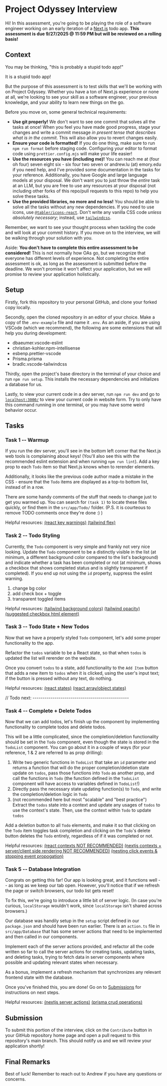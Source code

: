 # Project Odyssey Interview

Hi! In this assessment, you're going to be playing the role of a software engineer working on an early iteration of a [Next.js](https://nextjs.org/docs) todo app. **This assessment is due 9/27/2025 @ 11:59 PM but will be reviewed on a rolling basis!**

## Context

You may be thinking, "this is probably a stupid todo app!"

It is a stupid todo app!

But the purpose of this assessment is to test skills that we'll be working with on Project Odyssey. Whether you have a ton of Next.js experience or none at all, we're looking to see your skill as a software engineer, your previous knowledge, and your ability to learn new things on the go.

Before you move on, some general technical requirements:

- **Use git properly!** We don't want to see one commit that solves all the tasks at once! When you feel you have made good progress, stage your changes and write a commit message _in present tense that describes what is in the commit_. This will also allow you to revert changes easily.
- **Ensure your code is formatted!** If you do one thing, make sure to run `npm run format` before staging code. Configuring your editor to format code using `prettier.config.mjs` will make your life easier!
- **Use the resources you have (including me)!** You can reach me at (four oh four) seven eight six - six four two seven or andrew.lu (at) emory.edu if you need help, and I've provided some documentation in the tasks for your reference. Additionally, you have Google and large language models at your disposal. We don't want you to just throw the _entire_ task at an LLM, but you are free to use any resources at your disposal (not including other forks of this repo/pull requests to this repo) to help you solve these tasks.
- **Use the provided libraries, no more and no less!** You should be able to solve all the tasks without any new dependencies. If you need to use icons, use [`@tabler/icons-react`](https://tabler.io/icons). Don't write any vanilla CSS code _unless absolutely necessary_; instead, use [`tailwindcss`](https://tailwindcss.com/).

Remember, we want to see your thought process when tackling the code and will look at your commit history. If you move on to the interview, we will be walking through your solution with you.

Aside: **You don't have to complete this entire assessment to be considered!** This is not normally how OAs go, but we recognize that everyone has different levels of experience. Not completing the entire assessment is ok, as long as the assessment is submitted before the deadline. We won't promise it won't affect your application, but we will promise to review your application holistically.

## Setup

Firstly, fork this repository to your personal GitHub, and clone your forked copy locally.

Secondly, open the cloned repository in an editor of your choice. Make a copy of the `.env-example` file and name it `.env`. As an aside, if you are using VSCode (which we recommend), the following are some extensions that will help you during development:

- dbaeumer.vscode-eslint
- christian-kohler.npm-intellisense
- esbenp.prettier-vscode
- Prisma.prisma
- bradlc.vscode-tailwindcss

Thirdly, open the project's base directory in the terminal of your choice and run `npm run setup`. This installs the necessary dependencies and initializes a database for us.

Lastly, to view your current code in a dev server, run `npm run dev` and go to [`localhost:3000/`](http://localhost:3000/) to view your current code in website form. Try to only have this command running in one terminal, or you may have some weird behavior occur.

## Tasks

### Task 1 -- Warmup

If you run the dev server, you'll see in the bottom left corner that the Next.js web tools is complaining about keys! (You'll also see this with the recommended eslint extension and when running `npm run lint`). Add a key prop to each `Todo` item so that Next.js knows when to rerender elements.

Additionally, it looks like the previous code author made a mistake in the CSS - ensure that the `Todo` items are displayed as a top-to bottom list, instead of in a row.

There are some handy comments of the stuff that needs to change just to get you warmed up. You can search for `(task 1)` to locate these files quickly, or find them in the `src/app/Todo/` folder. (P.S. it is courteous to remove TODO comments once they're done :) )

Helpful resources: [(react key warnings)](https://react.dev/link/warning-keys) [(tailwind flex)](https://tailwindcss.com/docs/flex-direction)

### Task 2 -- Todo Styling

Currently, the `Todo` component is very simple and frankly not very nice looking. Update the `Todo` component to be a distinctly visible in the list (at minimum, a different background color compared to the list's background) and indicate whether a task has been completed or not (at minimum, shows a checkbox that shows completed status and is slightly transparent if completed). If you end up not using the `id` property, suppress the eslint warning.

1. change bg color
2. add check box + toggle
3. transparent toggled items

Helpful resources: [(tailwind background colors)](https://tailwindcss.com/docs/background-color) [(tailwind opacity)](https://tailwindcss.com/docs/opacity) [(suggested checkbox html element)](https://react.dev/reference/react-dom/components/input)

### Task 3 -- Todo State + New Todos

Now that we have a properly styled `Todo` component, let's add some proper functionality to the app.

Refactor the `todos` variable to be a React state, so that when `todos` is updated the list will rerender on the website.

Once you convert `todos` to a state, add functionality to the `Add Item` button that adds a new item to `todos` when it is clicked, using the user's input text; if the button is pressed without any text, do nothing.

Helpful resources: [(react states)](https://react.dev/reference/react/useState) [(react array/object states)](https://react.dev/reference/react/useState#updating-objects-and-arrays-in-state)

// Todo next: ------------------------------------------------

### Task 4 -- Complete + Delete Todos

Now that we can add todos, let's finish up the component by implementing functionality to complete todos and delete todos.

This will be a little complicated, since the completion/deletion functionality should be set in the `Todo` component, even though the state is stored in the `TodoList` component. You can go about it in a couple of ways (for your reference, 1 & 2 are referred to as prop drilling):

1. Write two generic functions in `TodoList` that take an `id` parameter and returns a function that will do the proper completion/deletion state update on `todos`, pass those functions into `Todo` as another prop, and call the functions in `Todo` (the function defined in the `TodoList` component will have access to variables defined in `TodoList`!)
2. Directly pass the necessary state updating function(s) to `Todo`, and write the completion/deletion logic in `Todo`
3. (not recommended here but most "scalable" and "best practice") Extract the `todos` state into a context and update any usages of `todos` to use the context's state. Then, use the context within `Todo` to update `todos`

Add a deletion button to all `Todo` elements, and make it so that clicking on the `Todo` item toggles task completion and clicking on the `Todo`'s delete button deletes the `Todo` entirely, regardless of if it was completed or not.

Helpful resources: [(react contexts NOT RECOMMENDED)](https://react.dev/learn/passing-data-deeply-with-context#replace-prop-drilling-with-context) [(nextjs contexts + server/client side rendering NOT RECOMMENDED)](https://nextjs.org/docs/app/getting-started/server-and-client-components#context-providers) [(nesting click events & stopping event propogation)](https://stackoverflow.com/questions/38619981/how-can-i-prevent-event-bubbling-in-nested-react-components-on-click)

### Task 5 -- Database Integration

Congrats on getting this far! Our app is looking great, and it functions well -- as long as we keep our tab open. However, you'll notice that if we refresh the page or switch browsers, our todo list gets reset!

To fix this, we're going to introduce a little bit of server logic. (In case you're curious, `localStorage` wouldn't work, since `localStorage` isn't shared across browsers.)

Our database was handily setup in the `setup` script defined in our `package.json` and should have been run earlier. There is an `action.ts` file in `src/app/Database` that has some server actions that need to be implemented and then called in our components.

Implement each of the server actions provided, and refactor all the code written so far to call the server actions for creating tasks, updating tasks, and deleting tasks, trying to fetch data in server components where possible and updating relevant states when necessary.

As a bonus, implement a refresh mechanism that synchronizes any relevant frontend state with the database.

Once you've finished this, you are done! Go on to [Submissions](#submission) for instructions on next steps.

Helpful resources: [(nextjs server actions)](https://nextjs.org/docs/14/app/building-your-application/data-fetching/server-actions-and-mutations) [(prisma crud operations)](https://www.prisma.io/docs/orm/prisma-client/queries/crud)

## Submission

To submit this portion of the interview, click on the `Contribute` button in your GitHub repository home page and open a pull request to this repository's main branch. This should notify us and we will review your application shortly!

## Final Remarks

Best of luck! Remember to reach out to Andrew if you have any questions or concerns.
